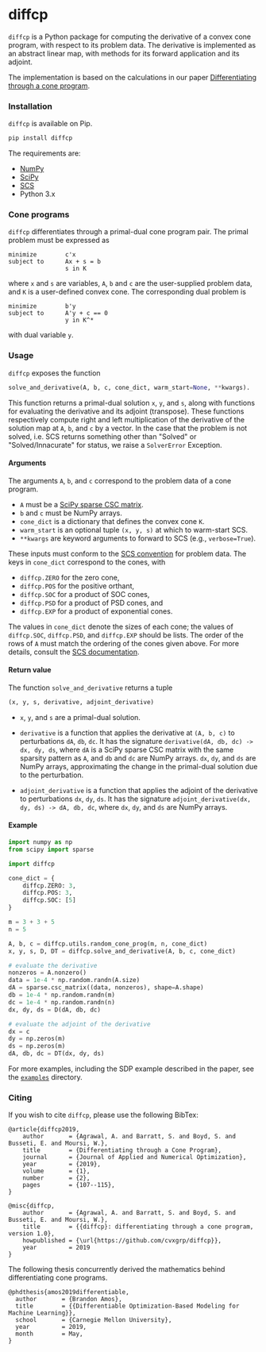 # diffcp

`diffcp` is a Python package for computing the derivative of a convex cone program, with respect to its problem data. The derivative is implemented as an abstract linear map, with methods for its forward application and its adjoint. 

The implementation is based on the calculations in our paper [Differentiating through a cone program](http://web.stanford.edu/~boyd/papers/diff_cone_prog.html).

### Installation
`diffcp` is available on Pip.

```python
pip install diffcp
```

The requirements are:
* [NumPy](https://github.com/numpy/numpy)
* [SciPy](https://github.com/scipy/scipy)
* [SCS](https://github.com/bodono/scs-python)
* Python 3.x

### Cone programs
`diffcp` differentiates through a primal-dual cone program pair. The primal problem must be expressed as 

```
minimize        c'x
subject to      Ax + s = b
                s in K
```
where  `x` and `s` are variables, `A`, `b` and `c` are the user-supplied problem data, and `K` is a user-defined convex cone. The corresponding dual problem is

```
minimize        b'y
subject to      A'y + c == 0
                y in K^*
```

with dual variable `y`.

### Usage

`diffcp` exposes the function

```python
solve_and_derivative(A, b, c, cone_dict, warm_start=None, **kwargs).
```

This function returns a primal-dual solution `x`, `y`, and `s`, along with
functions for evaluating the derivative and its adjoint (transpose).
These functions respectively compute right and left multiplication of the derivative
of the solution map at `A`, `b`, and `c` by a vector.
In the case that the problem is not solved, i.e. SCS returns something
other than "Solved" or "Solved/Innacurate" for status, we raise
a `SolverError` Exception.

#### Arguments
The arguments `A`, `b`, and `c` correspond to the problem data of a cone program.
* `A` must be a [SciPy sparse CSC matrix](https://docs.scipy.org/doc/scipy/reference/generated/scipy.sparse.csc_matrix.html).
* `b` and `c` must be NumPy arrays.
* `cone_dict` is a dictionary that defines the convex cone `K`.
* `warm_start` is an optional tuple `(x, y, s)` at which to warm-start SCS.
* `**kwargs` are keyword arguments to forward to SCS (e.g., `verbose=True`).

These inputs must conform to the [SCS convention](https://github.com/bodono/scs-python) for problem data. The keys in `cone_dict` correspond to the cones, with
* `diffcp.ZERO` for the zero cone,
* `diffcp.POS` for the positive orthant,
* `diffcp.SOC` for a product of SOC cones,
* `diffcp.PSD` for a product of PSD cones, and
* `diffcp.EXP` for a product of exponential cones.

The values in `cone_dict` denote the sizes of each cone; the values of `diffcp.SOC`, `diffcp.PSD`, and `diffcp.EXP` should be lists. The order of the rows of `A` must match the ordering of the cones given above. For more details, consult the [SCS documentation](https://github.com/cvxgrp/scs/blob/master/README.md).

#### Return value
The function `solve_and_derivative` returns a tuple

```python
(x, y, s, derivative, adjoint_derivative)
```

* `x`, `y`, and `s` are a primal-dual solution.

* `derivative` is a function that applies the derivative at `(A, b, c)` to perturbations `dA`, `db`, `dc`. It has the signature 
```derivative(dA, db, dc) -> dx, dy, ds```, where `dA` is a SciPy sparse CSC matrix with the same sparsity pattern as `A`, and `db` and `dc` are NumPy arrays. `dx`, `dy`, and `ds` are NumPy arrays, approximating the change in the primal-dual solution due to the perturbation.

* `adjoint_derivative` is a function that applies the adjoint of the derivative to perturbations `dx`, `dy`, `ds`. It has the signature 
```adjoint_derivative(dx, dy, ds) -> dA, db, dc```, where `dx`, `dy`, and `ds` are NumPy arrays.

#### Example
```python
import numpy as np
from scipy import sparse

import diffcp

cone_dict = {
    diffcp.ZERO: 3,
    diffcp.POS: 3,
    diffcp.SOC: [5]
}

m = 3 + 3 + 5
n = 5

A, b, c = diffcp.utils.random_cone_prog(m, n, cone_dict)
x, y, s, D, DT = diffcp.solve_and_derivative(A, b, c, cone_dict)

# evaluate the derivative
nonzeros = A.nonzero()
data = 1e-4 * np.random.randn(A.size)
dA = sparse.csc_matrix((data, nonzeros), shape=A.shape)
db = 1e-4 * np.random.randn(m)
dc = 1e-4 * np.random.randn(n)
dx, dy, ds = D(dA, db, dc)

# evaluate the adjoint of the derivative
dx = c
dy = np.zeros(m)
ds = np.zeros(m)
dA, db, dc = DT(dx, dy, ds)
```

For more examples, including the SDP example described in the paper, see the [`examples`](examples/) directory.

### Citing
If you wish to cite `diffcp`, please use the following BibTex:

```
@article{diffcp2019,
    author       = {Agrawal, A. and Barratt, S. and Boyd, S. and Busseti, E. and Moursi, W.},
    title        = {Differentiating through a Cone Program},
    journal      = {Journal of Applied and Numerical Optimization},
    year         = {2019},
    volume       = {1},
    number       = {2},
    pages        = {107--115},
}

@misc{diffcp,
    author       = {Agrawal, A. and Barratt, S. and Boyd, S. and Busseti, E. and Moursi, W.},
    title        = {{diffcp}: differentiating through a cone program, version 1.0},
    howpublished = {\url{https://github.com/cvxgrp/diffcp}},
    year         = 2019
}
```

The following thesis concurrently derived the mathematics behind differentiating cone programs.
```
@phdthesis{amos2019differentiable,
  author       = {Brandon Amos},
  title        = {{Differentiable Optimization-Based Modeling for Machine Learning}},
  school       = {Carnegie Mellon University},
  year         = 2019,
  month        = May,
}
```
